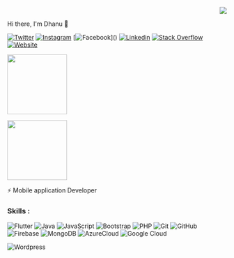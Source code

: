 
<div align="right">

![](https://visitor-badge.glitch.me/badge?page_id=Danushan99.Kobigan1223)

</div>
 Hi there, I'm Dhanu 👋

[![Twitter](https://img.shields.io/badge/-Twitter-222222?style=flat-square&logo=twitter&logoColor=white&link=https://twitter.com/dhanuthasan)](https://twitter.com/dhanuthasan)
[![Instagram](https://img.shields.io/badge/Instagram-222222?&style=flat-square&logo=instagram&logoColor=white&link=https://www.instagram.com/dhanu_thazan/?hl=en)](https://www.instagram.com/danu_thazan/?hl=en)
[![Facebook](https://img.shields.io/badge/Facebook-222222?&style=flat-square&logo=facebook&logoColor=white&link=https:)]()
[![Linkedin](https://img.shields.io/badge/-LinkedIn-222222?style=flat-square&logo=Linkedin&logoColor=white&link=https://www.linkedin.com/in/danushan-ravendran-337049204/)](https://www.linkedin.com/in/danushan-ravendran-337049204/)
[![Stack Overflow](https://img.shields.io/badge/-Stack%20Overflow-222222?style=flat-square&logo=stack-overflow&logoColor=white&link=https://stackoverflow.com/users/14372248/dhanu)](https://stackoverflow.com/users/14372248/dhanu)
[![Website](https://img.shields.io/badge/WebSite-222222?&style=flat-square&logo=google-chrome&logoColor=white&link=http:www.danushan.me/)](http:www.danushan.me/)


<a href="https://www.danushan.me/"><img height="137px" src="https://github-readme-stats.vercel.app/api?username=Danushan99&hide_title=true&hide_border=true&show_icons=true&include_all_commits=true&count_private=true&line_height=21 &theme=react&" />
  
  <img height="137px" src="https://github-readme-stats.vercel.app/api/top-langs/?username=Danushan99&hide=html&hide_title=true&hide_border=true&layout=compact&langs_count=6&exclude_repo=comp426,Redventures-Movie-Quotes&theme=react&" /></a>


⚡ Mobile application Developer <br/>


### Skills : <br/>
![Flutter](https://img.shields.io/badge/-Flutter-02569B?style=flat-square&logo=flutter)
![Java](https://img.shields.io/badge/-Java-red?style=flat-square&logo=java)
![JavaScript](https://img.shields.io/badge/-JavaScript-black?style=flat-square&logo=javascript)
![Bootstrap](https://img.shields.io/badge/-Bootstrap-563D7C?style=flat-square&logo=bootstrap)
![PHP](https://img.shields.io/badge/PHP-black?style=flat-square&logo=php)
![Git](https://img.shields.io/badge/-Git-black?style=flat-square&logo=git)
![GitHub](https://img.shields.io/badge/-GitHub-181717?style=flat-square&logo=github)
![Firebase](https://img.shields.io/badge/Firebase-007ACC?style=flat-square&logo=firebase)
![MongoDB](https://img.shields.io/badge/-MongoDB-black?style=flat-square&logo=mongodb)
![AzureCloud](https://img.shields.io/badge/Microsoft%20Azure-02569B?style=flat-square&logo=microsoft-azure)
![Google Cloud](https://img.shields.io/badge/Google%20Cloud-black?style=flat-square&logo=google-cloud)
<!-- ![HTML5](https://img.shields.io/badge/-HTML5-E34F26?style=flat-square&logo=html5&logoColor=white)
![CSS3](https://img.shields.io/badge/-CSS3-1572B6?style=flat-square&logo=css3)
<!-- ![TypeScript](https://img.shields.io/badge/-TypeScript-007ACC?style=flat-square&logo=typescript) -->
<!-- ![Angular](https://img.shields.io/badge/-Angular-DD0031?style=flat-square&logo=angular) -->
<!-- ![React](https://img.shields.io/badge/-React.js-2088FF?style=flat-square&logo=react)
![Nodejs](https://img.shields.io/badge/-Nodejs-black?style=flat-square&logo=Node.js) -->
<!-- ![Laravel](https://img.shields.io/badge/Laravel-black?style=flat-square&logo=laravel) -->
![Wordpress](https://img.shields.io/badge/Wordpress-1572B6?style=flat-square&logo=wordpress)
<!-- ![Github Actions](http://img.shields.io/badge/-Github%20Actions-2088FF?style=flat-square&logo=github-actions&logoColor=ffffff) -->
<!-- ![Docker](https://img.shields.io/badge/-Docker-black?style=flat-square&logo=docker) -->

<!-- ![Heroku](https://img.shields.io/badge/-Heroku-430098?style=flat-square&logo=heroku) -->
